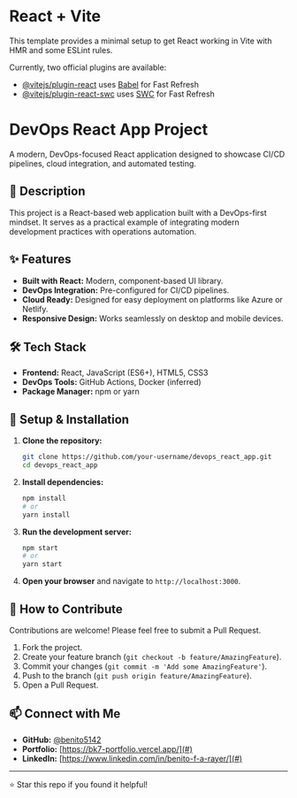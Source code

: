 # React + Vite

This template provides a minimal setup to get React working in Vite with HMR and some ESLint rules.

Currently, two official plugins are available:

- [@vitejs/plugin-react](https://github.com/vitejs/vite-plugin-react/blob/main/packages/plugin-react/README.md) uses [Babel](https://babeljs.io/) for Fast Refresh
- [@vitejs/plugin-react-swc](https://github.com/vitejs/vite-plugin-react-swc) uses [SWC](https://swc.rs/) for Fast Refresh
# DevOps React App Project

A modern, DevOps-focused React application designed to showcase CI/CD pipelines, cloud integration, and automated testing.

## 📖 Description

This project is a React-based web application built with a DevOps-first mindset. It serves as a practical example of integrating modern development practices with operations automation.

## ✨ Features

- **Built with React:** Modern, component-based UI library.
- **DevOps Integration:** Pre-configured for CI/CD pipelines.
- **Cloud Ready:** Designed for easy deployment on platforms like Azure or Netlify.
- **Responsive Design:** Works seamlessly on desktop and mobile devices.

## 🛠️ Tech Stack

- **Frontend:** React, JavaScript (ES6+), HTML5, CSS3
- **DevOps Tools:** GitHub Actions, Docker (inferred)
- **Package Manager:** npm or yarn

## 🚀 Setup & Installation

1.  **Clone the repository:**
    ```bash
    git clone https://github.com/your-username/devops_react_app.git
    cd devops_react_app
    ```

2.  **Install dependencies:**
    ```bash
    npm install
    # or
    yarn install
    ```

3.  **Run the development server:**
    ```bash
    npm start
    # or
    yarn start
    ```

4.  **Open your browser** and navigate to `http://localhost:3000`.

## 🤝 How to Contribute

Contributions are welcome! Please feel free to submit a Pull Request.

1. Fork the project.
2. Create your feature branch (`git checkout -b feature/AmazingFeature`).
3. Commit your changes (`git commit -m 'Add some AmazingFeature'`).
4. Push to the branch (`git push origin feature/AmazingFeature`).
5. Open a Pull Request.

## 📫 Connect with Me

- **GitHub:** [@benito5142](https://github.com/benito5142)
- **Portfolio:** [https://bk7-portfolio.vercel.app/](#)
- **LinkedIn:** [https://www.linkedin.com/in/benito-f-a-rayer/](#)

---

⭐ Star this repo if you found it helpful!
